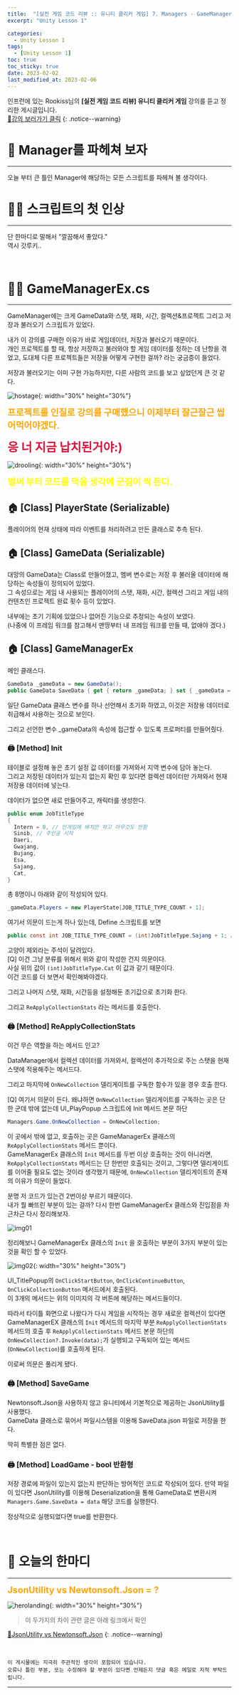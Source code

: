 ```yaml
---
title:  "[실전 게임 코드 리뷰 :: 유니티 클리커 게임] 7. Managers - GameManager"
excerpt: "Unity Lesson 1"

categories:
  - Unity Lesson 1
tags:
  - [Unity Lesson 1]
toc: true
toc_sticky: true
date: 2023-02-02
last_modified_at: 2023-02-06
---
```


인프런에 있는 Rookiss님의 **[실전 게임 코드 리뷰] 유니티 클리커 게임** 강의를 듣고 정리한 게시글입니다.
<br>
[🔔강의 보러가기 클릭](https://www.inflearn.com/course/%EC%8B%A4%EC%A0%84%EA%B2%8C%EC%9E%84-%EC%BD%94%EB%93%9C%EB%A6%AC%EB%B7%B0-%EC%9C%A0%EB%8B%88%ED%8B%B0-%ED%81%B4%EB%A6%AC%EC%BB%A4)
{: .notice--warning}

# 🩻 Manager를 파헤쳐 보자
<hr style="width:100%" />

오늘 부터 큰 틀인 Manager에 해당하는 모든 스크립트를 파헤쳐 볼 생각이다.

# 🧑‍⚕️ 스크립트의 첫 인상
<hr style="width:100%" />

단 한마디로 말해서 "깔끔해서 좋았다."  
역시 갓루키..

<br>

# 🧑‍💼 GameManagerEx.cs
<hr style="width:100%" />

GameManager에는 크게 GameData와 스탯, 재화, 시간, 컬렉션&프로젝트 그리고 저장과 불러오기 스크립트가 있었다.

내가 이 강의를 구매한 이유가 바로 게임데이터, 저장과 불러오기 때문이다.  
개인 프로젝트를 할 때, 항상 저장하고 불러와야 할 게임 데이터를 정하는 데 난항을 겪었고, 도대체 다른 프로젝트들은 저장을 어떻게 구현한 걸까? 라는 궁금증이 들었다.  

저장과 불러오기는 이미 구현 가능하지만, 다른 사람의 코드를 보고 싶었던게 큰 것 같다.  

![hostage](https://media.giphy.com/media/ViIh8qu8Y08swHV7dX/giphy.gif){: width="30%" height="30%"}

<strong style="color:Orange; font-size:15pt">프로젝트를 인질로 강의를 구매했으니 이제부터 잘근잘근 씹어먹어야겠다.</strong>

<strong style="color:crimson; font-size:20pt">응 너 지금 납치된거야:)</strong>
<br>

![drooling](https://media.giphy.com/media/3o6ZsTBERbqBTPkRKo/giphy.gif){: width="30%" height="30%"}

<strong style="color:Yellow; font-size:15pt">벌써 부터 코드를 먹을 생각에 군침이 싹 돈다.</strong>

## 🏠 [Class] PlayerState (Serializable)
플레이어의 현재 상태에 따라 이벤트를 처리하려고 만든 클래스로 추측 된다.

## 🏠 [Class] GameData (Serializable)

대망의 GameData는 Class로 만들어졌고, 멤버 변수로는 저장 후 불러올 데이터에 해당하는 속성들이 정의되어 있었다.   
그 속성으로는 게임 내 사용되는 플레이어의 스탯, 재화, 시간, 컬렉션 그리고 게임 내의 컨텐츠인 프로젝트 완료 횟수 등이 있었다.

내부에는 초기 기획에 있었으나 없어진 기능으로 추정되는 속성이 보였다.  
(나중에 이 프레임 워크를 참고해서 맨땅부터 내 프레임 워크를 만들 때, 없애야 겠다.)

## 🏠 [Class] GameManagerEx

메인 클래스다.

```c#
GameData _gameData = new GameData();
public GameData SaveData { get { return _gameData; } set { _gameData = value; } }
```

일단 GameData 클래스 변수를 하나 선언해서 초기화 하였고, 이것은 저장용 데이터로 취급해서 사용하는 것으로 보인다.

그리고 선언한 변수 _gameData의 속성에 접근할 수 있도록 프로퍼티를 만들어줬다.

### 🖨️ [Method] Init

테이블로 설정해 놓은 초기 설정 값 데이터를 가져와서 지역 변수에 담아 놓는다.  
그리고 저장된 데이터가 있는지 없는지 확인 후 있다면 컬렉션 데이터만 가져와서 현재 저장용 데이터에 넣는다.

데이터가 없으면 새로 만들어주고, 캐릭터를 생성한다. 

```c#
public enum JobTitleType
{
  Intern = 0, // 인게임에 배치만 하고 아무것도 안함
  Sinib, // 주인공 시작
  Daeri,
  Gwajang,
  Bujang,
  Esa,
  Sajang,
  Cat,
}
```

총 8명이니 아래와 같이 작성되어 있다.

```c#
_gameData.Players = new PlayerState[JOB_TITLE_TYPE_COUNT + 1];
```

여기서 의문이 드는게 하나 있는데, 
Define 스크립트를 보면

```c#
public const int JOB_TITLE_TYPE_COUNT = (int)JobTitleType.Sajang + 1; // 고양이 제외
```

고양이 제외라는 주석이 달려있다.  
[Q] 이건 그냥 분류를 위해서 위와 같이 작성한 건지 의문이다.  
사실 위의 값이 `(int)JobTitleType.Cat` 이 값과 같기 때문이다.  
이건 코드를 더 보면서 확인해봐야겠다.  

그리고 나머지 스탯, 재화, 시간등을 설정해둔 초기값으로 초기화 한다.

그리고 `ReApplyCollectionStats` 라는 메서드를 호출한다.  

### 🖨️ [Method] ReApplyCollectionStats

이건 무슨 역할을 하는 메서드 인고?
  
DataManager에서 컬렉션 데이터를 가져와서, 컬렉션이 추가적으로 주는 스탯을 현재 스탯에 적용해주는 메서드다.

그리고 마지막에 `OnNewCollection` 델리게이트를 구독한 함수가 있을 경우 호출 한다.

[Q] 여기서 의문이 든다.
왜냐하면 `OnNewCollection` 델리게이트를 구독하는 곳은 단 한 군데 밖에 없는데 UI_PlayPopup 스크립트에 Init 메서드 본문 하단

```c#
Managers.Game.OnNewCollection = OnNewCollection;
```

이 곳에서 밖에 없고, 호출하는 곳은 GameManagerEx 클래스의 `ReApplyCollectionStats` 메서드 뿐이다.  
GameManagerEx 클래스의 `Init` 메서드를 두번 이상 호출하는 것이 아니라면, `ReApplyCollectionStats` 메서드는 단 한번만 호출되는 것이고, 그렇다면 델리게이트를 이어줄 필요도 없는 것이라 생각했기 때문에, `OnNewCollection` 델리게이트의 존재의 이유가 의문이 들었다.

분명 저 코드가 있는건 2번이상 부르기 때문이다.  
내가 뭘 빠뜨린 부분이 있는 걸까? 다시 한번 GameManagerEx 클래스와 진입점을 차근차근 다시 정리해보자.

![img01](/assets/images/posts/Unity_Lecture_1/2023-02-02-my-unitylec1-post_7/1.jpg)

정리해보니 GameManagerEx 클래스의 `Init` 을 호출하는 부분이 3가지 부분이 있는 것을 확인 할 수 있었다.

![img02](/assets/images/posts/Unity_Lecture_1/2023-02-02-my-unitylec1-post_7/2.png){: width="30%" height="30%"}

UI_TitlePopup의 `OnClickStartButton`, `OnClickContinueButton`, `OnClickCollectionButton` 메서드에서 호출된다.  
이 3개의 메서드는 위의 이미지의 각 버튼에 해당하는 메서드들이다.

따라서 타이틀 화면으로 나왔다가 다시 게임을 시작하는 경우 새로운 컬렉션이 있다면 GameManagerEX 클래스의 `Init` 메서드의 마지막 부분 `ReApplyCollectionStats` 메서드의 호출 후 `ReApplyCollectionStats` 메서드 본문 하단의 `OnNewCollection?.Invoke(data);`가 실행되고 구독되어 있는 메서드(`OnNewCollection`)를 호출하게 된다.

이로써 의문은 풀리게 됐다.

### 🖨️ [Method] SaveGame

Newtonsoft.Json을 사용하지 않고 유니티에서 기본적으로 제공하는 JsonUtility를 사용했다.  
GameData 클래스로 묶어서 파일시스템을 이용해 SaveData.json 파일로 저장을 한다.

딱히 특별한 점은 없다.

### 🖨️ [Method] LoadGame - bool 반환형

저장 경로에 파일이 있는지 없는지 판단하는 방어적인 코드로 작성되어 있다.
만약 파일이 있다면 JsonUtility를 이용해 Deserialization을 통해 GameData로 변환시켜 `Managers.Game.SaveData = data` 해당 코드를 실행한다.

정상적으로 실행되었다면 true를 반환한다.

<br>

# 📢 오늘의 한마디
<hr style="width:100%" />

<strong style="color:orange; font-size:15pt"> JsonUtility vs Newtonsoft.Json = ? </strong>

![herolanding](https://media.giphy.com/media/xT0GqHJMxnHhLTEbYY/giphy.gif){: width="30%" height="30%"}

>이 두가지의 차이 관련 글은 아래 링크에서 확인

[🔔JsonUtility vs Newtonsoft.Json](https://fatiger92.github.io/unitydocs/my-unitydoc-post_2/)
{: .notice--warning}

<br>

    이 게시물에는 지극히 주관적인 생각이 포함되어 있습니다. 
    오류나 틀린 부분, 또는 수정해야 할 부분이 있다면 언제든지 댓글 혹은 메일로 지적 부탁드립니다.
    
<hr>

